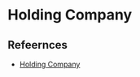 # Holding Company

## Refeernces

- [Holding Company](https://en.wikipedia.org/wiki/Holding_company)
